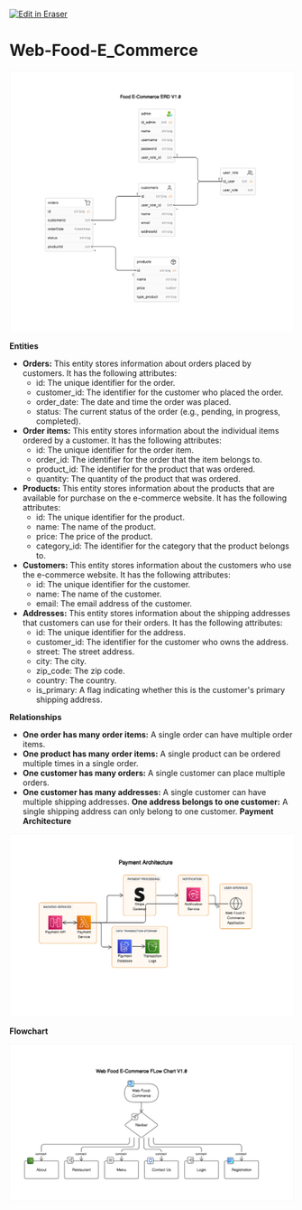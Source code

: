 <p><a target="_blank" href="https://app.eraser.io/workspace/6CY5E29m4gcAlKdMlCy3" id="edit-in-eraser-github-link"><img alt="Edit in Eraser" src="https://firebasestorage.googleapis.com/v0/b/second-petal-295822.appspot.com/o/images%2Fgithub%2FOpen%20in%20Eraser.svg?alt=media&amp;token=968381c8-a7e7-472a-8ed6-4a6626da5501"></a></p>



# Web-Food-E_Commerce
![Figure 2](/.eraser/6CY5E29m4gcAlKdMlCy3___JH7fWIylTdeOA9ICjaSasTFaXhh2___---figure---enHfpR80Uy6tzwOaetLge---figure---m689vZ-JAvVhHt4FJ71p2Q.png "Figure 2")

**Entities**

- **Orders:** This entity stores information about orders placed by customers. It has the following attributes:
    - id: The unique identifier for the order.
    - customer_id: The identifier for the customer who placed the order.
    - order_date: The date and time the order was placed.
    - status: The current status of the order (e.g., pending, in progress, completed).
- **Order items:** This entity stores information about the individual items ordered by a customer. It has the following attributes:
    - id: The unique identifier for the order item.
    - order_id: The identifier for the order that the item belongs to.
    - product_id: The identifier for the product that was ordered.
    - quantity: The quantity of the product that was ordered.
- **Products:** This entity stores information about the products that are available for purchase on the e-commerce website. It has the following attributes:
    - id: The unique identifier for the product.
    - name: The name of the product.
    - price: The price of the product.
    - category_id: The identifier for the category that the product belongs to.
- **Customers:** This entity stores information about the customers who use the e-commerce website. It has the following attributes:
    - id: The unique identifier for the customer.
    - name: The name of the customer.
    - email: The email address of the customer.
- **Addresses:** This entity stores information about the shipping addresses that customers can use for their orders. It has the following attributes:
    - id: The unique identifier for the address.
    - customer_id: The identifier for the customer who owns the address.
    - street: The street address.
    - city: The city.
    - zip_code: The zip code.
    - country: The country.
    - is_primary: A flag indicating whether this is the customer's primary shipping address.


**Relationships**

- **One order has many order items:** A single order can have multiple order items.
- **One product has many order items:** A single product can be ordered multiple times in a single order.
- **One customer has many orders:** A single customer can place multiple orders.
- **One customer has many addresses:** A single customer can have multiple shipping addresses.
**One address belongs to one customer:** A single shipping address can only belong to one customer.
**Payment Architecture**

![Figure 3](/.eraser/6CY5E29m4gcAlKdMlCy3___JH7fWIylTdeOA9ICjaSasTFaXhh2___---figure---EWYHapoeMh0vUIVr6EvET---figure---9373nz1lATmvPVGTWjdHIg.png "Figure 3")

**Flowchart**

![Figure 4](/.eraser/6CY5E29m4gcAlKdMlCy3___JH7fWIylTdeOA9ICjaSasTFaXhh2___---figure---8Wf397n5YM2gt5wSzkWK_---figure---iXYo8iACFTX5U-H3jjFZbw.png "Figure 4")




<!--- Eraser file: https://app.eraser.io/workspace/6CY5E29m4gcAlKdMlCy3 --->